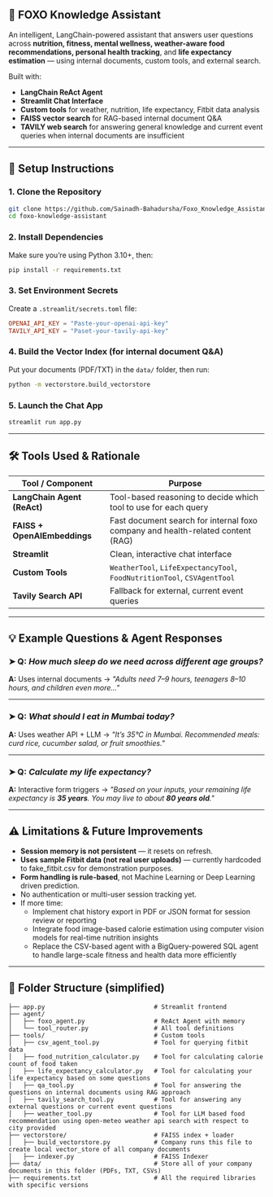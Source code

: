 ## 🧠 FOXO Knowledge Assistant

An intelligent, LangChain-powered assistant that answers user questions across **nutrition, fitness, mental wellness, weather-aware food recommendations, personal health tracking**, and **life expectancy estimation** — using internal documents, custom tools, and external search.

Built with:

* **LangChain ReAct Agent**
* **Streamlit Chat Interface**
* **Custom tools** for weather, nutrition, life expectancy, Fitbit data analysis
* **FAISS vector search** for RAG-based internal document Q&A
* **TAVILY web search** for answering general knowledge and current event queries when internal documents are insufficient

---

## 🚀 Setup Instructions

### 1. Clone the Repository

```bash
git clone https://github.com/Sainadh-Bahadursha/Foxo_Knowledge_Assistant.git
cd foxo-knowledge-assistant
```

### 2. Install Dependencies

Make sure you’re using Python 3.10+, then:

```bash
pip install -r requirements.txt
```

### 3. Set Environment Secrets

Create a `.streamlit/secrets.toml` file:

```toml
OPENAI_API_KEY = "Paste-your-openai-api-key"
TAVILY_API_KEY = "Paset-your-tavily-api-key"
```

### 4. Build the Vector Index (for internal document Q\&A)

Put your documents (PDF/TXT) in the `data/` folder, then run:

```bash
python -m vectorstore.build_vectorstore
```

### 5. Launch the Chat App

```bash
streamlit run app.py
```

---

## 🛠️ Tools Used & Rationale

| Tool / Component             | Purpose                                                                  |
| ---------------------------- | ---------------------------------------------------------------------------------|
| **LangChain Agent (ReAct)**  | Tool-based reasoning to decide which tool to use for each query                  |
| **FAISS + OpenAIEmbeddings** | Fast document search for internal foxo company and health-related content (RAG)  |
| **Streamlit**                | Clean, interactive chat interface                                                |
| **Custom Tools**             | `WeatherTool`, `LifeExpectancyTool`, `FoodNutritionTool`, `CSVAgentTool`         |
| **Tavily Search API**        | Fallback for external, current event queries                                     |

---

## 💡 Example Questions & Agent Responses

### ➤ Q: *How much sleep do we need across different age groups?*

**A:** Uses internal documents →
*"Adults need 7–9 hours, teenagers 8–10 hours, and children even more..."*

---

### ➤ Q: *What should I eat in Mumbai today?*

**A:** Uses weather API + LLM →
*"It’s 35°C in Mumbai. Recommended meals: curd rice, cucumber salad, or fruit smoothies."*

---

### ➤ Q: *Calculate my life expectancy?*

**A:** Interactive form triggers →
*"Based on your inputs, your remaining life expectancy is **35 years**. You may live to about **80 years old**."*

---

## ⚠️ Limitations & Future Improvements

* **Session memory is not persistent** — it resets on refresh.
* **Uses sample Fitbit data (not real user uploads)** — currently hardcoded to fake_fitbit.csv for demonstration purposes.
* **Form handling is rule-based**, not Machine Learning or Deep Learning driven prediction.
* No authentication or multi-user session tracking yet.
* If more time:
  * Implement chat history export in PDF or JSON format for session review or reporting
  * Integrate food image-based calorie estimation using computer vision models for real-time nutrition insights
  * Replace the CSV-based agent with a BigQuery-powered SQL agent to handle large-scale fitness and health data more efficiently

---

## 📁 Folder Structure (simplified)

```
├── app.py                              # Streamlit frontend
├── agent/
│   ├── foxo_agent.py                   # ReAct Agent with memory
│   └── tool_router.py                  # All tool definitions
├── tools/                              # Custom tools
│   ├── csv_agent_tool.py               # Tool for querying fitbit data
│   ├── food_nutrition_calculator.py    # Tool for calculating calorie count of food taken
│   ├── life_expectancy_calculator.py   # Tool for calculating your life expectancy based on some questions
│   ├── qa_tool.py                      # Tool for answering the questions on internal documents using RAG approach
│   ├── tavily_search_tool.py           # Tool for answering any external questions or current event questions
│   ├── weather_tool.py                 # Tool for LLM based food recommendation using open-meteo weather api search with respect to city provided
├── vectorstore/                        # FAISS index + loader
│   ├── build_vectorstore.py            # Company runs this file to create local vector_store of all company documents
│   ├── indexer.py                      # FAISS Indexer
├── data/                               # Store all of your company documents in this folder (PDFs, TXT, CSVs)
├── requirements.txt                    # All the required libraries with specific versions
```
